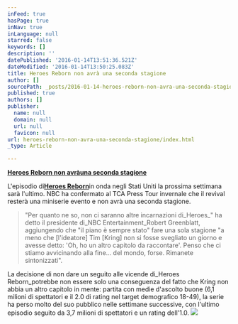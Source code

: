 ```yaml
---
inFeed: true
hasPage: true
inNav: true
inLanguage: null
starred: false
keywords: []
description: ''
datePublished: '2016-01-14T13:51:36.521Z'
dateModified: '2016-01-14T13:50:25.083Z'
title: Heroes Reborn non avrà una seconda stagione
author: []
sourcePath: _posts/2016-01-14-heroes-reborn-non-avra-una-seconda-stagione.md
published: true
authors: []
publisher:
  name: null
  domain: null
  url: null
  favicon: null
url: heroes-reborn-non-avra-una-seconda-stagione/index.html
_type: Article

---
```

[**Heroes Reborn non **avrà**una seconda stagione**][0]

L'episodio di[**Heroes Reborn**][1]in onda negli Stati Uniti la prossima settimana sarà l'ultimo. NBC ha confermato al TCA Press Tour invernale che il revival resterà una miniserie evento e non avrà una seconda stagione.

> "Per quanto ne so, non ci saranno altre incarnazioni di_Heroes_" ha detto il presidente di_NBC Entertainment_Robert Greenblatt, aggiungendo che "il piano è sempre stato" fare una sola stagione "a meno che \[l'ideatore\] Tim \[Kring\] non si fosse svegliato un giorno e avesse detto: 'Oh, ho un altro capitolo da raccontare'. Penso che ci stiamo avvicinando alla fine... del mondo, forse. Rimanete sintonizzati".

La decisione di non dare un seguito alle vicende di_Heroes Reborn_potrebbe non essere solo una conseguenza del fatto che Kring non abbia un altro capitolo in mente: partita con medie d'ascolto buone (6,1 milioni di spettatori e il 2.0 di rating nel target demografico 18-49), la serie ha perso molto del suo pubblico nelle settimane successive, con l'ultimo episodio seguito da 3,7 milioni di spettatori e un rating dell'1.0\.
![](https://the-grid-user-content.s3-us-west-2.amazonaws.com/8b3b8ea9-8847-4907-877d-0b8b33a84acd.jpg)

[0]: null
[1]: http://www.comingsoon.it/serietv/heroes-reborn/1515/scheda/